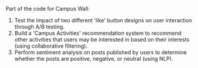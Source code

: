Part of the code for Campus Wall:
   1. Test the impact of two different 'like' button designs on user interaction through A/B testing.
   2. Build a 'Campus Activities' recommendation system to recommend other activities that users may be interested in based on their interests (using collaborative filtering).
   3. Perform sentiment analysis on posts published by users to determine whether the posts are positive, negative, or neutral (using NLP).
